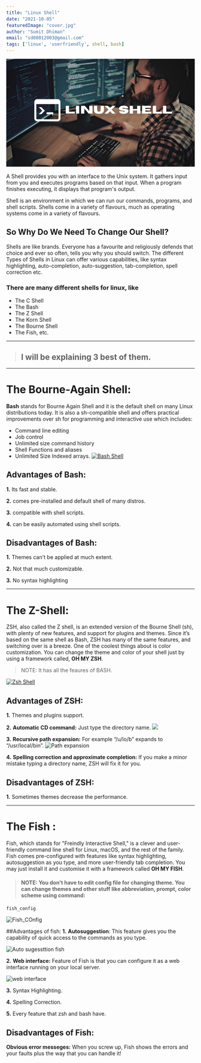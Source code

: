 ```yaml
---
title: "Linux Shell"
date: "2021-10-05"
featuredImage: "cover.jpg"
author: "Sumit Dhiman"
email: "sd08012003@gmail.com"
tags: ['linux', 'userfriendly', shell, bash]
---
```


![image here](cover.jpg)

A Shell provides you with an interface to the Unix system. It gathers input from you and executes programs based on that input. When a program finishes executing, it displays that program's output.

Shell is an environment in which we can run our commands, programs, and shell scripts. Shells come in a variety of flavours, much as operating systems come in a variety of flavours. 
## So  Why Do We Need To Change Our Shell?
Shells are like brands. Everyone has a favourite and religiously defends that choice and ever so often, tells you why you should switch. The different Types of Shells in Linux can offer various capabilities, like syntax highlighting, auto-completion, auto-suggestion, tab-completion, spell correction etc.
 ### There are many different shells for linux, like
 - The C Shell
 - The Bash
 -  The Z Shell
 - The Korn Shell
 - The Bourne Shell
 - The Fish, etc.

------------


 
> ## I will be explaining 3 best of them. 
 

------------


# The Bourne-Again Shell:
**Bash** stands for Bourne Again Shell and it is the default shell on many Linux distributions today. It is also a sh-compatible shell and offers practical improvements over sh for programming and interactive use which includes:
- Command line editing
- Job control
- Unlimited size command history
- Shell Functions and aliases
- Unlimited Size Indexed arrays.
[![Bash Shell ](https://www.cyberciti.biz/media/new/faq/2016/01/Hello-World-Bash-Shell-Script-Program.jpg "Bash Shell ")](http://https://www.cyberciti.biz/media/new/faq/2016/01/Hello-World-Bash-Shell-Script-Program.jpg "Bash Shell ")
 
##   Advantages of Bash:

**1.** Its fast and stable.

**2.** comes pre-installed and default shell of many distros.

**3.** compatible with shell scripts.

**4.** can be easily automated using shell scripts.

## Disadvantages of Bash:

**1.** Themes can't be applied at much extent.

**2.** Not that much customizable.

**3.** No syntax highlighting

------------


# The Z-Shell:
ZSH, also called the Z shell, is an extended version of the Bourne Shell (sh), with plenty of new features, and support for plugins and themes. Since it’s based on the same shell as Bash, ZSH has many of the same features, and switching over is a breeze.
One of the coolest things about is color customization. You can change the theme and color of your shell just by using a framework called, **OH MY ZSH**.

> NOTE: It has all the feaures of BASH.

[![Zsh Shell](https://user-images.githubusercontent.com/49100982/108254744-777cb400-716c-11eb-9407-1463775bbc25.jpg "Zsh Shell")](http://https://user-images.githubusercontent.com/49100982/108254744-777cb400-716c-11eb-9407-1463775bbc25.jpg "Zsh Shell")

## Advantages of ZSH:
**1.** Themes and plugins support.

**2.** **Automatic CD command:** Just type the directory name.
![](https://i.ibb.co/vCnWTvc/Screenshot-from-2021-10-04-14-01-58.png)

**3.** **Recursive path expansion:**  For example “/u/lo/b” expands to “/usr/local/bin”.
![Path expansion](https://i.ibb.co/CVJWHMC/ezgif-com-gif-maker.gif "Path expansion")

**4.** **Spelling correction and approximate completion:** If you make a minor mistake typing a directory name, ZSH will fix it for you.

## Disadvantages of ZSH:
**1.** Sometimes themes decrease the performance.


------------
# The Fish :

Fish, which stands for "Freindly Interactive Shell," is a clever and user-friendly command line shell for Linux, macOS, and the rest of the family.
Fish comes pre-configured with features like syntax highlighting, autosuggestion as you type, and more user-friendly tab completion.
You may just install it and customise it with a framework called **OH MY FISH**. 

> #### NOTE: You don't have to edit config file for changing theme. You can change themes and other stuff like abbreviation, prompt, color scheme using command:
    fish_config
![Fish_COnfig](https://i.ibb.co/WDBVBZV/ezgif-com-gif-maker-1.gif "Fish_COnfig")

##Advantages of fish:
**1.**  **Autosuggestion**: This feature gives you the capability of quick access to the commands as you type.

![Auto sugessttion fish](https://i.ibb.co/Hn2PRdC/Screenshot-from-2021-10-05-20-22-13.png "Auto sugessttion fish")

**2.** **Web interface:**  Feature of Fish is that you can configure it as a web interface running on your local server. 

![web interface](https://i.ibb.co/N2k0Xz6/Screenshot-from-2021-10-05-20-24-57.png "web interface")

**3.**  Syntax Highlighting.

**4.** Spelling Correction.

**5.**  Every feature that zsh and bash have.

## Disadvantages of Fish:
**Obvious error messeges:** When you screw up, Fish shows the errors and your faults plus the way that you can handle it!





 
 
